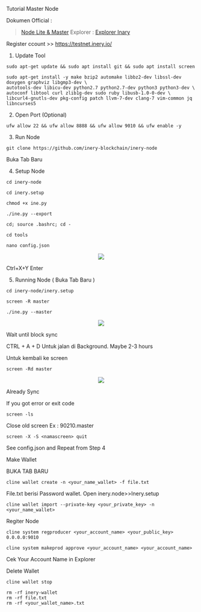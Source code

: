 Tutorial Master Node

Dokumen Official :
> [Node Lite & Master](https://docs.inery.io/docs/category/lite--master-nodes)
Explorer :
> [Explorer Inary](https://explorer.inery.io/ "Explorer Inary")

Register ccount >> https://testnet.inery.io/

1. Update Tool
 ```
sudo apt-get update && sudo apt install git && sudo apt install screen
```
```
sudo apt-get install -y make bzip2 automake libbz2-dev libssl-dev doxygen graphviz libgmp3-dev \
autotools-dev libicu-dev python2.7 python2.7-dev python3 python3-dev \
autoconf libtool curl zlib1g-dev sudo ruby libusb-1.0-0-dev \
libcurl4-gnutls-dev pkg-config patch llvm-7-dev clang-7 vim-common jq libncurses5
```

2. Open Port (Optional)
```
ufw allow 22 && ufw allow 8888 && ufw allow 9010 && ufw enable -y
```

3. Run Node
```
git clone https://github.com/inery-blockchain/inery-node
```

Buka Tab Baru

4. Setup Node
```
cd inery-node
```
```
cd inery.setup
```
```
chmod +x ine.py
```
```
./ine.py --export
```
```
cd; source .bashrc; cd -
```
```
cd tools
```
```
nano config.json
```


<p align="center">
  <img height="auto" height="auto" src="https://user-images.githubusercontent.com/38981255/184290164-85371bac-f97a-4f8d-8cf8-63e5b5297f83.PNG">
</p>

Ctrl+X+Y Enter


5. Running Node ( Buka Tab Baru )

```
cd inery-node/inery.setup
```

```
screen -R master
```

```
./ine.py --master
```


<p align="center">
  <img height="auto" height="auto" src="https://user-images.githubusercontent.com/38981255/184290965-fd0f6127-d351-4f55-9102-18aa1bbb38c2.PNG">
</p>

Wait until block sync

CTRL + A + D Untuk jalan di Background. Maybe 2-3 hours

Untuk kembali ke screen 
```
screen -Rd master
```
<p align="center">
  <img height="auto" height="auto" src="https://user-images.githubusercontent.com/38981255/184388159-4b0ebd21-8b4e-4f28-a10f-03b1626db075.PNG">
</p>
Already Sync

If you got error or exit code 
```
screen -ls
```
Close old screen
Ex : 90210.master
```
screen -X -S <namascreen> quit

```
See config.json and Repeat from Step 4


Make Wallet

BUKA TAB BARU 

```
cline wallet create -n <your_name_wallet> -f file.txt
```
File.txt berisi Password wallet. Open inery.node>>Inery.setup

```
cline wallet import --private-key <your_private_key> -n <your_name_wallet>
```


Regiter Node

```
cline system regproducer <your_account_name> <your_public_key> 0.0.0.0:9010
```

```
cline system makeprod approve <your_account_name> <your_account_name>
```

Cek Your Account Name in Explorer 

Delete Wallet

```
cline wallet stop
```

```
rm -rf inery-wallet
rm -rf file.txt
rm -rf <your_wallet_name>.txt
```






